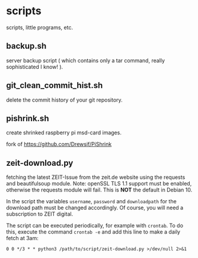 # scripts
scripts, little programs, etc.

## backup.sh
server backup script ( which contains only a tar command, really sophisticated I know! ).

## git_clean_commit_hist.sh
delete the commit history of your git repository.

## pishrink.sh
create shrinked raspberry pi msd-card images.

fork of https://github.com/Drewsif/PiShrink  

## zeit-download.py
fetching the latest ZEIT-Issue from the zeit.de website using the requests and beautifulsoup module.
Note: openSSL TLS 1.1 support must be enabled, otherwise the requests module will fail. This is **NOT** the default in Debian 10.

In the script the variables `username`, `password` and `downloadpath` for the download path must be changed accordingly. Of course, you will need a subscription to ZEIT digital.

The script can be executed periodically, for example with `crontab`. To do this, execute the command `crontab -e` and add this line to make a daily fetch at 3am:

    0 0 */3 * * python3 /path/to/script/zeit-download.py >/dev/null 2>&1
